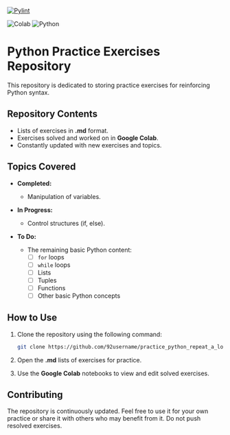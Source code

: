 [![Pylint](https://github.com/92username/practice_python_repeat_a_lot/actions/workflows/pylint.yml/badge.svg)](https://github.com/92username/practice_python_repeat_a_lot/actions/workflows/pylint.yml)

![Colab](https://img.shields.io/badge/Colab-F9AB00?style=for-the-badge&logo=googlecolab&color=525252) ![Python](https://img.shields.io/badge/Python-FFD43B?style=for-the-badge&logo=python&logoColor=blue)

# Python Practice Exercises Repository

This repository is dedicated to storing practice exercises for reinforcing Python syntax.

## Repository Contents

- Lists of exercises in **.md** format.
- Exercises solved and worked on in **Google Colab**.
- Constantly updated with new exercises and topics.

## Topics Covered

- **Completed:**
  - Manipulation of variables.

- **In Progress:**
  - Control structures (if, else).

- **To Do:**
  - The remaining basic Python content:
    - [ ] `for` loops
    - [ ] `while` loops
    - [ ] Lists
    - [ ] Tuples
    - [ ] Functions
    - [ ] Other basic Python concepts

## How to Use

1. Clone the repository using the following command:
   ```bash
   git clone https://github.com/92username/practice_python_repeat_a_lot.git
   ```

2. Open the **.md** lists of exercises for practice.

3. Use the **Google Colab** notebooks to view and edit solved exercises.

## Contributing

The repository is continuously updated. Feel free to use it for your own practice or share it with others who may benefit from it.  Do not push resolved exercises.

